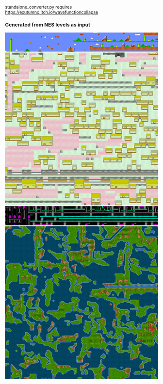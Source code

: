 standalone_converter.py requires https://exutumno.itch.io/wavefunctioncollapse

### Generated from NES levels as input
![output_example](https://raw.githubusercontent.com/iggygd/wfctileset/master/output/smb.png)
![output_example2](https://raw.githubusercontent.com/iggygd/wfctileset/master/output/pkmn.png)
![output_example3](https://raw.githubusercontent.com/iggygd/wfctileset/master/output/vania.png)
![output_example4](https://raw.githubusercontent.com/iggygd/wfctileset/master/output/ultima.png)
